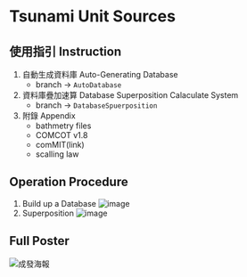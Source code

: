 # Tsunami Unit Sources

## 使用指引 Instruction
1. 自動生成資料庫 Auto-Generating Database
    * branch -> `AutoDatabase`
2. 資料庫疊加速算 Database Superposition Calaculate System
    * branch -> `DatabaseSpuerposition`
3. 附錄 Appendix
    * bathmetry files
    * COMCOT v1.8
    * comMIT(link)
    * scalling law

## Operation Procedure
1. Build up a Database
![image](https://github.com/sonyadv/TsunamiUnitSources/assets/28960431/0582d52a-7178-4679-9aed-a8c9c1369277)
2. Superposition
![image](https://github.com/sonyadv/TsunamiUnitSources/assets/28960431/2898f257-48d1-4cf5-9ae1-b80ffd8820df)

## Full Poster
![成發海報](https://github.com/sonyadv/TsunamiUnitSources/assets/28960431/9f206594-0523-4973-b9ae-d364926513d7)
